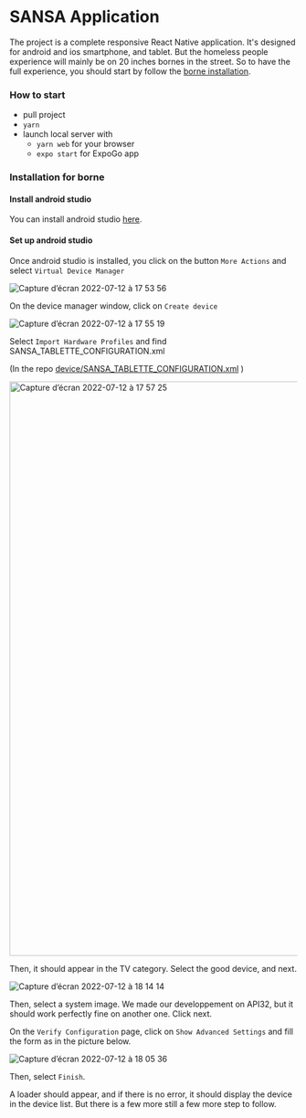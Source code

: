# SANSA Application

The project is a complete responsive React Native application. It's designed for android and ios smartphone, and tablet.
But the homeless people experience will mainly be on 20 inches bornes in the street. So to have the full experience, you should start by follow the [borne installation](#installation-for-borne).

### How to start

- pull project
- `yarn`
- launch local server with
  - `yarn web` for your browser
  - `expo start` for ExpoGo app

### Installation for borne

#### Install android studio

You can install android studio [here](https://developer.android.com/studio?hl=fr&gclid=CjwKCAjwt7SWBhAnEiwAx8ZLauM51PPjHIOn9TDCpCK5lJiIA0gqltwkFi0uifg7W90HB-beCyMwvBoCKfEQAvD_BwE&gclsrc=aw.ds).

#### Set up android studio

Once android studio is installed, you click on the button `More Actions` and select `Virtual Device Manager`

![Capture d’écran 2022-07-12 à 17 53 56](https://user-images.githubusercontent.com/47388675/178543061-eabde661-3fa5-4861-8b9e-cd8bac93a7db.png)

On the device manager window, click on `Create device`

![Capture d’écran 2022-07-12 à 17 55 19](https://user-images.githubusercontent.com/47388675/178543094-3f4c2082-6426-46c8-ac26-732927953819.png)

Select `Import Hardware Profiles` and find SANSA_TABLETTE_CONFIGURATION.xml

(In the repo [device/SANSA_TABLETTE_CONFIGURATION.xml](https://github.com/bpaquier/sansa-project-hetic/blob/doc/addReadMeForBorne/devices/SANSA_TABLETTE_CONFIGURATION.xml) )

<img width="1006" alt="Capture d’écran 2022-07-12 à 17 57 25" src="https://user-images.githubusercontent.com/47388675/178543743-80453899-103b-41b7-b20a-5e9b037c8756.png">

Then, it should appear in the TV category. Select the good device, and next.

![Capture d’écran 2022-07-12 à 18 14 14](https://user-images.githubusercontent.com/47388675/178543521-fd9d4acd-72d8-4130-93b1-5c11a3d40f50.png)

Then, select a system image. We made our developpement on API32, but it should work perfectly fine on another one.
Click next.

On the `Verify Configuration` page, click on `Show Advanced Settings` and fill the form as in the picture below.

![Capture d’écran 2022-07-12 à 18 05 36](https://user-images.githubusercontent.com/47388675/178543909-4311fca4-c556-429b-a155-6f5a1bfea9bf.png)

Then, select `Finish`.

A loader should appear, and if there is no error, it should display the device in the device list.
But there is a few more still a few more step to follow.
